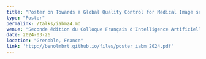 ```yaml
---
title: "Poster on Towards a Global Quality Control for Medical Image segmentation"
type: "Poster"
permalink: /talks/iabm24.md
venue: "Seconde édition du Colloque Français d'Intelligence Artificielle en Imagerie Biomedicale (IABM 2024). "
date: 2024-03-26
location: "Grenoble, France"
link: 'http://benolmbrt.github.io/files/poster_iabm_2024.pdf'
---
```

